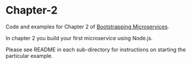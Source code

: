 # Chapter-2

Code and examples for Chapter 2 of [Bootstrapping Microservices](https://www.bootstrapping-microservices.com).

In chapter 2 you build your first microservice using Node.js.

Please see README in each sub-directory for instructions on starting the particular example.